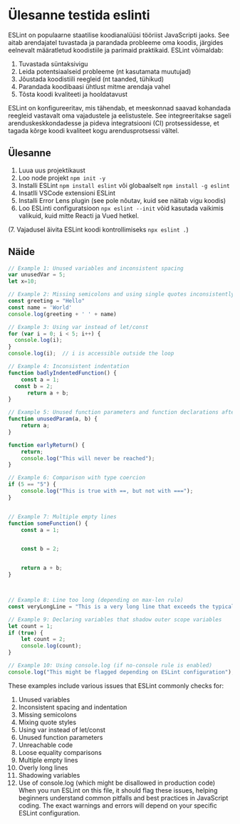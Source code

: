 # Ülesanne testida eslinti

ESLint on populaarne staatilise koodianalüüsi tööriist JavaScripti jaoks. See aitab arendajatel tuvastada ja parandada probleeme oma koodis, järgides eelnevalt määratletud koodistiile ja parimaid praktikaid. ESLint võimaldab:

1. Tuvastada süntaksivigu
2. Leida potentsiaalseid probleeme (nt kasutamata muutujad)
3. Jõustada koodistiili reegleid (nt taanded, tühikud)
4. Parandada koodibaasi ühtlust mitme arendaja vahel
5. Tõsta koodi kvaliteeti ja hooldatavust

ESLint on konfigureeritav, mis tähendab, et meeskonnad saavad kohandada reegleid vastavalt oma vajadustele ja eelistustele. See integreeritakse sageli arenduskeskkondadesse ja pideva integratsiooni (CI) protsessidesse, et tagada kõrge koodi kvaliteet kogu arendusprotsessi vältel.

## Ülesanne
1. Luua uus projektikaust
2. Loo node projekt `npm init -y`
3. Installi ESLint `npm install eslint` või globaalselt `npm install -g eslint`
4. Insatlli VSCode extensioni ESLint
5. Installi Error Lens plugin (see pole nõutav, kuid see näitab vigu koodis)
6. Loo ESLinti configuratsioon `npx eslint --init` võid kasutada vaikimis valikuid, kuid mitte Reacti ja Vued hetkel.

(7. Vajadusel äivita ESLint koodi kontrollimiseks `npx eslint .`)

## Näide
```javascript
// Example 1: Unused variables and inconsistent spacing
var unusedVar = 5;
let x=10;

// Example 2: Missing semicolons and using single quotes inconsistently
const greeting = "Hello"
const name = 'World'
console.log(greeting + ' ' + name)

// Example 3: Using var instead of let/const
for (var i = 0; i < 5; i++) {
  console.log(i);
}
console.log(i);  // i is accessible outside the loop

// Example 4: Inconsistent indentation
function badlyIndentedFunction() {
    const a = 1;
  const b = 2;
      return a + b;
}

// Example 5: Unused function parameters and function declarations after return
function unusedParam(a, b) {
    return a;
}

function earlyReturn() {
    return;
    console.log("This will never be reached");
}

// Example 6: Comparison with type coercion
if (5 == "5") {
    console.log("This is true with ==, but not with ===");
}


// Example 7: Multiple empty lines
function someFunction() {
    const a = 1;


    const b = 2;


    return a + b;
}



// Example 8: Line too long (depending on max-len rule)
const veryLongLine = "This is a very long line that exceeds the typical maximum line length that is often set in ESLint configurations";

// Example 9: Declaring variables that shadow outer scope variables
let count = 1;
if (true) {
    let count = 2;
    console.log(count);
}

// Example 10: Using console.log (if no-console rule is enabled)
console.log("This might be flagged depending on ESLint configuration");
```

These examples include various issues that ESLint commonly checks for:
1. Unused variables
2. Inconsistent spacing and indentation
3. Missing semicolons
4. Mixing quote styles
5. Using var instead of let/const
6. Unused function parameters
7. Unreachable code
8. Loose equality comparisons
9. Multiple empty lines
10. Overly long lines
11. Shadowing variables
12. Use of console.log (which might be disallowed in production code)
When you run ESLint on this file, it should flag these issues, helping beginners understand common pitfalls and best practices in JavaScript coding. The exact warnings and errors will depend on your specific ESLint configuration.